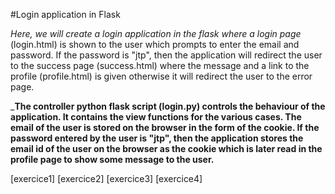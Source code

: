 #Login application in Flask

*Here, we will create a login application in the flask where a login page* (login.html) is shown to the user which prompts to enter the email and password. If the password is "jtp", then the application will redirect the user to the success page (success.html) where the message and a link to the profile (profile.html) is given otherwise it will redirect the user to the error page.

___The controller python flask script (login.py) controls the behaviour of the application. It contains the view functions for the various cases. The email of the user is stored on the browser in the form of the cookie. If the password entered by the user is "jtp", then the application stores the email id of the user on the browser as the cookie which is later read in the profile page to show some message to the user.__

[exercice1]
[exercice2]
[exercice3]
[exercice4]
